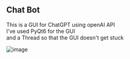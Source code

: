 ## Chat Bot

This is a GUI for ChatGPT using openAI API  
I've used PyQt6 for the GUI  
and a Thread so that the GUI doesn't get stuck 

![image](https://github.com/sefi0609/Python-Apps/assets/81361291/85f4a9da-cc6a-40fa-8912-18fc6dac02c4)

